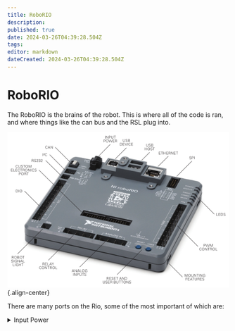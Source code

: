 ```yaml
---
title: RoboRIO
description: 
published: true
date: 2024-03-26T04:39:28.504Z
tags: 
editor: markdown
dateCreated: 2024-03-26T04:39:28.504Z
---
```


# RoboRIO
The RoboRIO is the brains of the robot. This is where all of the code is ran, and where things like the can bus and the RSL plug into.

![rio.png](/rio.png){.align-center}


There are many ports on the Rio, some of the most important of which are:

<details>
  <summary>Input Power</summary>
  This is how you power the Rio. It needs (insert V and A) power, and should be powered either off of the VRM or one of the low power slots on the PDH. To insert wires into this terminal, you have to get a very small flathead screwdriver and unscrew the screws on the *side* of the terminal
</details>